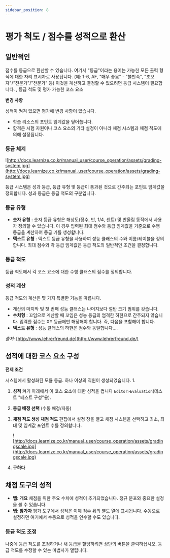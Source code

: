 ```yaml
---
sidebar_position: 8
---
```


# 평가 척도 / 점수를 성적으로 환산

## 일반적인

점수를 등급으로 환산할 수 있습니다. 여기서 "등급"이라는 용어는 가능한 모든 출력 형식에 대한 자리 표시자로 사용됩니다. (예: 1-6, AF, "매우 좋음" - "불만족", "초보자"/"전문가"/"전문가" 등) 이것을 계산하고 결정할 수 있으려면 등급 시스템이 필요합니다. , 등급 척도 및 평가 가능한 코스 요소

**변경 사항**

성적이 켜져 있으면 평가에 변경 사항이 있습니다.

- 학습 리소스의 포인트 임계값을 덮어씁니다.
- 합격은 시험 자원이나 코스 요소의 기타 설정이 아니라 채점 시스템과 채점 척도에 의해 설정됩니다.

### 등급 체계

![http://docs.learnize.co.kr/manual_user/course_operation/assets/grading-system.jpg](http://docs.learnize.co.kr/manual_user/course_operation/assets/grading-system.jpg)

등급 시스템은 성과 등급, 등급 유형 및 등급이 통과된 것으로 간주되는 포인트 임계값을 정의합니다. 성과 등급은 등급 척도의 구분입니다.

### **등급 유형**

- **숫자 유형** : 숫자 등급 유형은 해상도(정수, 반, 1/4, 센트) 및 반올림 동작에서 사용자 정의할 수 있습니다. 이 경우 입력된 최대 점수와 등급 임계값을 기준으로 수행 등급을 계산하여 등급 키를 생성합니다.
- **텍스트 유형** : 텍스트 등급 유형을 사용하여 성능 클래스의 수와 이름/레이블을 정의합니다. 최대 점수와 각 등급 임계값은 등급 척도의 일반적인 조건을 결정합니다.

### 등급 척도

등급 척도에서 각 코스 요소에 대한 수행 클래스의 점수를 정의합니다.

### 성적 계산

등급 척도의 계산은 몇 가지 특별한 기능을 따릅니다.

- 계산의 마지막 및 첫 번째 성능 클래스는 나머지보다 절반 크기 범위를 갖습니다.
- **수치형** : 꼬임으로 계산할 때 꼬임은 성능 등급의 엄격한 하한으로 간주되지 않습니다. 입력한 점수는 XY 등급에만 해당해야 합니다. 즉, 다음을 포함해야 합니다.
- **텍스트 유형** : 성능 클래스의 하한은 점수와 동일합니다....

*출처:* [http://www.lehrerfreund.de](http://www.lehrerfreund.de/)

## 성적에 대한 코스 요소 구성

**전제 조건**

시스템에서 활성화된 모듈 등급. 하나 이상의 직원이 생성되었습니다. 1.

1. **성적** 켜기 아래에서 이 코스 요소에 대한 성적을 켭니다 `Editor>Evaluation`(테스트 "테스트 구성"용).
2. **등급 배정 선택** (수동 배정/자동)
3. **채점 척도 생성 채점 척도** 편집에서 설정 창을 열고 채점 시스템을 선택하고 최소, 최대 및 임계값 포인트 수를 정의합니다.
    
    ![http://docs.learnize.co.kr/manual_user/course_operation/assets/gradingscale.jpg](http://docs.learnize.co.kr/manual_user/course_operation/assets/gradingscale.jpg)
    
4. **구하다**

## 채점 도구의 성적

- **탭: 개요** 채점을 위한 주요 수치에 성적이 추가되었습니다. 정규 분포와 중요한 설정을 볼 수 있습니다.
- **탭: 참가자** 평가 도구에서 성적은 이제 점수 뒤의 별도 열에 표시됩니다. 수동으로 설정하면 여기에서 수동으로 성적을 인수할 수도 있습니다.

### 등급 척도 조정

나중에 등급 척도를 조정하거나 새 등급을 할당하려면 상단의 버튼을 클릭하십시오. 등급 척도를 수정할 수 있는 마법사가 열립니다.